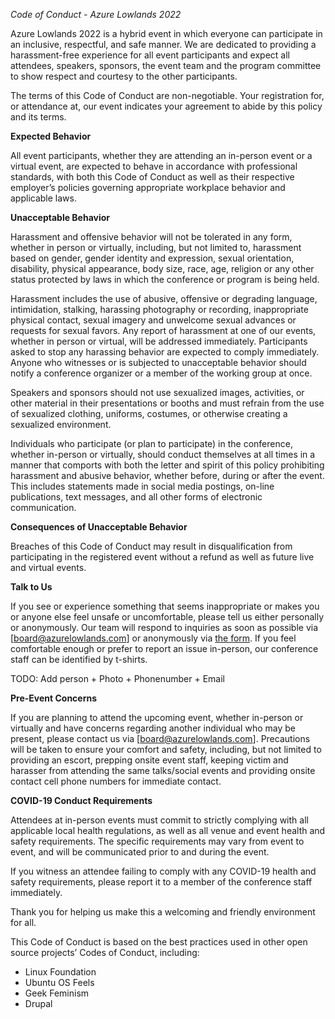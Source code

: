 

*Code of Conduct - Azure Lowlands 2022*

Azure Lowlands 2022 is a hybrid event in which everyone can participate in an inclusive, respectful, and safe manner. We are dedicated to providing a harassment-free experience for all event participants and expect all attendees, speakers, sponsors, the event team and the program committee to show respect and courtesy to the other participants.

The terms of this Code of Conduct are non-negotiable. Your registration for, or attendance at, our event indicates your agreement to abide by this policy and its terms.

**Expected Behavior**

All event participants, whether they are attending an in-person event or a virtual event, are expected to behave in accordance with professional standards, with both this Code of Conduct as well as their respective employer’s policies governing appropriate workplace behavior and applicable laws.

**Unacceptable Behavior**

Harassment and offensive behavior will not be tolerated in any form, whether in person or virtually, including, but not limited to, harassment based on gender, gender identity and expression, sexual orientation, disability, physical appearance, body size, race, age, religion or any other status protected by laws in which the conference or program is being held. 

Harassment includes the use of abusive, offensive or degrading language, intimidation, stalking, harassing photography or recording, inappropriate physical contact, sexual imagery and unwelcome sexual advances or requests for sexual favors. Any report of harassment at one of our events, whether in person or virtual, will be addressed immediately. Participants asked to stop any harassing behavior are expected to comply immediately. Anyone who witnesses or is subjected to unacceptable behavior should notify a conference organizer or a member of the working group at once.

Speakers and sponsors should not use sexualized images, activities, or other material in their presentations or booths and must refrain from the use of sexualized clothing, uniforms, costumes, or otherwise creating a sexualized environment.

Individuals who participate (or plan to participate) in the conference, whether in-person or virtually, should conduct themselves at all times in a manner that comports with both the letter and spirit of this policy prohibiting harassment and abusive behavior, whether before, during or after the event. This includes statements made in social media postings, on-line publications, text messages, and all other forms of electronic communication.

**Consequences of Unacceptable Behavior**

Breaches of this Code of Conduct may result in disqualification from participating in the registered event without a refund as well as future live and virtual events.

**Talk to Us**

If you see or experience something that seems inappropriate or makes you or anyone else feel unsafe or uncomfortable, please tell us either personally or anonymously. Our team will respond to inquiries as soon as possible via [board@azurelowlands.com] or anonymously via [the form](). If you feel comfortable enough or prefer to report an issue in-person, our conference staff can be identified by t-shirts.

TODO: Add person + Photo + Phonenumber + Email


**Pre-Event Concerns**

If you are planning to attend the upcoming event, whether in-person or virtually and have concerns regarding another individual who may be present, please contact us via [board@azurelowlands.com]. Precautions will be taken to ensure your comfort and safety, including, but not limited to providing an escort, prepping onsite event staff, keeping victim and harasser from attending the same talks/social events and providing onsite contact cell phone numbers for immediate contact.

**COVID-19 Conduct Requirements**

Attendees at in-person events must commit to strictly complying with all applicable local health regulations, as well as all venue and event health and safety requirements. The specific requirements may vary from event to event, and will be communicated prior to and during the event. 

If you witness an attendee failing to comply with any COVID-19 health and safety requirements, please report it to a member of the conference staff immediately.

Thank you for helping us make this a welcoming and friendly environment for all.

This Code of Conduct is based on the best practices used in other open source projects’ Codes of Conduct, including:

- Linux Foundation
- Ubuntu OS Feels
- Geek Feminism
- Drupal
